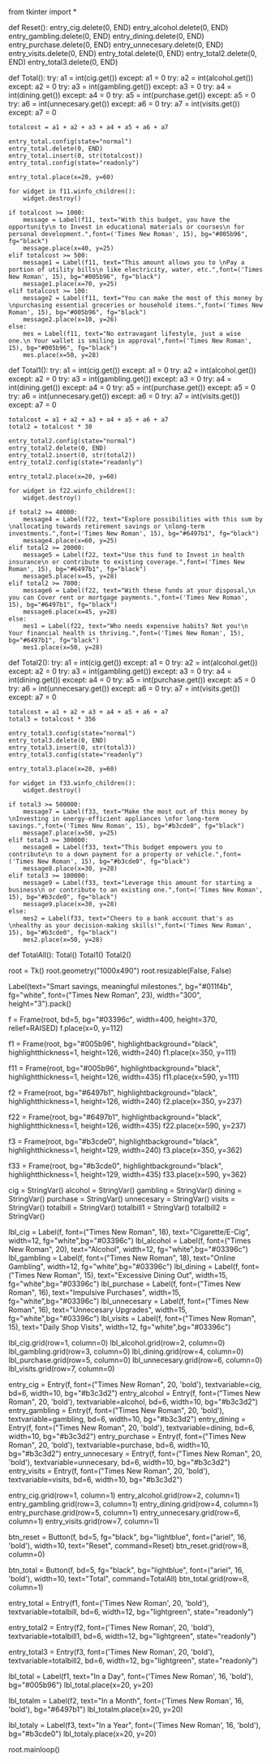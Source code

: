 from tkinter import *

def Reset():
    entry_cig.delete(0, END)
    entry_alcohol.delete(0, END)
    entry_gambling.delete(0, END)
    entry_dining.delete(0, END)
    entry_purchase.delete(0, END)
    entry_unnecesary.delete(0, END)
    entry_visits.delete(0, END)
    entry_total.delete(0, END)
    entry_total2.delete(0, END)
    entry_total3.delete(0, END)

def Total():
    try:
        a1 = int(cig.get())
    except:
        a1 = 0
    try:
        a2 = int(alcohol.get())
    except:
        a2 = 0
    try:
        a3 = int(gambling.get())
    except:
        a3 = 0
    try:
        a4 = int(dining.get())
    except:
        a4 = 0
    try:
        a5 = int(purchase.get())
    except:
        a5 = 0
    try:
        a6 = int(unnecesary.get())
    except:
        a6 = 0
    try:
        a7 = int(visits.get())
    except:
        a7 = 0

    totalcost = a1 + a2 + a3 + a4 + a5 + a6 + a7

    entry_total.config(state="normal")
    entry_total.delete(0, END)  
    entry_total.insert(0, str(totalcost))  
    entry_total.config(state="readonly")  

    entry_total.place(x=20, y=60)

    for widget in f11.winfo_children():
        widget.destroy()

    if totalcost >= 1000:
        message = Label(f11, text="With this budget, you have the opportunity\n to Invest in educational materials or courses\n for personal development.",font=('Times New Roman', 15), bg="#005b96", fg="black")
        message.place(x=40, y=25)
    elif totalcost >= 500:
        message1 = Label(f11, text="This amount allows you to \nPay a portion of utility bills\n like electricity, water, etc.",font=('Times New Roman', 15), bg="#005b96", fg="black")
        message1.place(x=70, y=25)
    elif totalcost >= 100:
        message2 = Label(f11, text="You can make the most of this money by \npurchasing essential groceries or household items.",font=('Times New Roman', 15), bg="#005b96", fg="black")
        message2.place(x=10, y=26)
    else:
        mes = Label(f11, text="No extravagant lifestyle, just a wise one.\n Your wallet is smiling in approval",font=('Times New Roman', 15), bg="#005b96", fg="black")
        mes.place(x=50, y=28)

def Total1():
    try:
        a1 = int(cig.get())
    except:
        a1 = 0
    try:
        a2 = int(alcohol.get())
    except:
        a2 = 0
    try:
        a3 = int(gambling.get())
    except:
        a3 = 0
    try:
        a4 = int(dining.get())
    except:
        a4 = 0
    try:
        a5 = int(purchase.get())
    except:
        a5 = 0
    try:
        a6 = int(unnecesary.get())
    except:
        a6 = 0
    try:
        a7 = int(visits.get())
    except:
        a7 = 0

    totalcost = a1 + a2 + a3 + a4 + a5 + a6 + a7
    total2 = totalcost * 30

    entry_total2.config(state="normal") 
    entry_total2.delete(0, END)  
    entry_total2.insert(0, str(total2))  
    entry_total2.config(state="readonly")  

    entry_total2.place(x=20, y=60)

    for widget in f22.winfo_children():
        widget.destroy()

    if total2 >= 40000:
        message4 = Label(f22, text="Explore possibilities with this sum by \nallocating towards retirement savings or \nlong-term investments.",font=('Times New Roman', 15), bg="#6497b1", fg="black")
        message4.place(x=60, y=25)
    elif total2 >= 20000:
        message5 = Label(f22, text="Use this fund to Invest in health insurance\n or contribute to existing coverage.",font=('Times New Roman', 15), bg="#6497b1", fg="black")
        message5.place(x=45, y=28)
    elif total2 >= 7000:
        message6 = Label(f22, text="With these funds at your disposal,\n you can Cover rent or mortgage payments.",font=('Times New Roman', 15), bg="#6497b1", fg="black")
        message6.place(x=45, y=28)
    else:
        mes1 = Label(f22, text="Who needs expensive habits? Not you!\n Your financial health is thriving.",font=('Times New Roman', 15), bg="#6497b1", fg="black")
        mes1.place(x=50, y=28)

def Total2():
    try:
        a1 = int(cig.get())
    except:
        a1 = 0
    try:
        a2 = int(alcohol.get())
    except:
        a2 = 0
    try:
        a3 = int(gambling.get())
    except:
        a3 = 0
    try:
        a4 = int(dining.get())
    except:
        a4 = 0
    try:
        a5 = int(purchase.get())
    except:
        a5 = 0
    try:
        a6 = int(unnecesary.get())
    except:
        a6 = 0
    try:
        a7 = int(visits.get())
    except:
        a7 = 0

    totalcost = a1 + a2 + a3 + a4 + a5 + a6 + a7
    total3 = totalcost * 356

    entry_total3.config(state="normal")  
    entry_total3.delete(0, END)  
    entry_total3.insert(0, str(total3))  
    entry_total3.config(state="readonly")  

    entry_total3.place(x=20, y=60)

    for widget in f33.winfo_children():
        widget.destroy()

    if total3 >= 500000:
        message7 = Label(f33, text="Make the most out of this money by \nInvesting in energy-efficient appliances \nfor long-term savings.",font=('Times New Roman', 15), bg="#b3cde0", fg="black")
        message7.place(x=50, y=25)
    elif total3 >= 300000:
        message8 = Label(f33, text="This budget empowers you to contribute\n to a down payment for a property or vehicle.",font=('Times New Roman', 15), bg="#b3cde0", fg="black")
        message8.place(x=30, y=28)
    elif total3 >= 100000:
        message9 = Label(f33, text="Leverage this amount for starting a business\n or contribute to an existing one.",font=('Times New Roman', 15), bg="#b3cde0", fg="black")
        message9.place(x=30, y=28)
    else:
        mes2 = Label(f33, text="Cheers to a bank account that's as \nhealthy as your decision-making skills!",font=('Times New Roman', 15), bg="#b3cde0", fg="black")
        mes2.place(x=50, y=28)



def TotalAll():
    Total()
    Total1()
    Total2()

root = Tk()
root.geometry("1000x490")
root.resizable(False, False)

Label(text="Smart savings, meaningful milestones.", bg="#011f4b", fg="white", font=("Times New Roman", 23), width="300", height="3").pack()

f = Frame(root, bd=5, bg="#03396c", width=400, height=370, relief=RAISED)
f.place(x=0, y=112)

f1 = Frame(root, bg="#005b96", highlightbackground="black", highlightthickness=1, height=126, width=240)
f1.place(x=350, y=111)

f11 = Frame(root, bg="#005b96", highlightbackground="black", highlightthickness=1, height=126, width=435)
f11.place(x=590, y=111)

f2 = Frame(root, bg="#6497b1", highlightbackground="black", highlightthickness=1, height=126, width=240)
f2.place(x=350, y=237)

f22 = Frame(root, bg="#6497b1", highlightbackground="black", highlightthickness=1, height=126, width=435)
f22.place(x=590, y=237)

f3 = Frame(root, bg="#b3cde0", highlightbackground="black", highlightthickness=1, height=129, width=240)
f3.place(x=350, y=362)

f33 = Frame(root, bg="#b3cde0", highlightbackground="black", highlightthickness=1, height=129, width=435)
f33.place(x=590, y=362)

cig = StringVar()
alcohol = StringVar()
gambling = StringVar()
dining = StringVar()
purchase = StringVar()
unnecesary = StringVar()
visits = StringVar()
totalbill = StringVar()
totalbill1 = StringVar()
totalbill2 = StringVar()

lbl_cig = Label(f, font=("Times New Roman", 18), text="Cigarette/E-Cig", width=12, fg="white",bg="#03396c")
lbl_alcohol = Label(f, font=("Times New Roman", 20), text="Alcohol", width=12, fg="white",bg="#03396c")
lbl_gambling = Label(f, font=("Times New Roman", 18), text="Online Gambling", width=12, fg="white",bg="#03396c")
lbl_dining = Label(f, font=("Times New Roman", 15), text="Excessive Dining Out", width=15, fg="white",bg="#03396c")
lbl_purchase = Label(f, font=("Times New Roman", 16), text="Impulsive Purchases", width=15, fg="white",bg="#03396c")
lbl_unnecesary = Label(f, font=("Times New Roman", 16), text="Unnecesary Upgrades", width=15, fg="white",bg="#03396c")
lbl_visits = Label(f, font=("Times New Roman", 15), text="Daily Shop Visits", width=12, fg="white",bg="#03396c")

lbl_cig.grid(row=1, column=0)
lbl_alcohol.grid(row=2, column=0)
lbl_gambling.grid(row=3, column=0)
lbl_dining.grid(row=4, column=0)
lbl_purchase.grid(row=5, column=0)
lbl_unnecesary.grid(row=6, column=0)
lbl_visits.grid(row=7, column=0)

entry_cig = Entry(f, font=("Times New Roman", 20, 'bold'), textvariable=cig, bd=6, width=10, bg="#b3c3d2")
entry_alcohol = Entry(f, font=("Times New Roman", 20, 'bold'), textvariable=alcohol, bd=6, width=10, bg="#b3c3d2")
entry_gambling = Entry(f, font=("Times New Roman", 20, 'bold'), textvariable=gambling, bd=6, width=10, bg="#b3c3d2")
entry_dining = Entry(f, font=("Times New Roman", 20, 'bold'), textvariable=dining, bd=6, width=10, bg="#b3c3d2")
entry_purchase = Entry(f, font=("Times New Roman", 20, 'bold'), textvariable=purchase, bd=6, width=10, bg="#b3c3d2")
entry_unnecesary = Entry(f, font=("Times New Roman", 20, 'bold'), textvariable=unnecesary, bd=6, width=10, bg="#b3c3d2")
entry_visits = Entry(f, font=("Times New Roman", 20, 'bold'), textvariable=visits, bd=6, width=10, bg="#b3c3d2")

entry_cig.grid(row=1, column=1)
entry_alcohol.grid(row=2, column=1)
entry_gambling.grid(row=3, column=1)
entry_dining.grid(row=4, column=1)
entry_purchase.grid(row=5, column=1)
entry_unnecesary.grid(row=6, column=1)
entry_visits.grid(row=7, column=1)

btn_reset = Button(f, bd=5, fg="black", bg="lightblue", font=("ariel", 16, 'bold'), width=10, text="Reset", command=Reset)
btn_reset.grid(row=8, column=0)

btn_total = Button(f, bd=5, fg="black", bg="lightblue", font=("ariel", 16, 'bold'), width=10, text="Total", command=TotalAll)
btn_total.grid(row=8, column=1)

entry_total = Entry(f1, font=('Times New Roman', 20, 'bold'), textvariable=totalbill, bd=6, width=12, bg="lightgreen", state="readonly")

entry_total2 = Entry(f2, font=('Times New Roman', 20, 'bold'), textvariable=totalbill1, bd=6, width=12, bg="lightgreen", state="readonly")

entry_total3 = Entry(f3, font=('Times New Roman', 20, 'bold'), textvariable=totalbill2, bd=6, width=12, bg="lightgreen", state="readonly")

lbl_total = Label(f1, text="In a Day", font=('Times New Roman', 16, 'bold'), bg="#005b96")
lbl_total.place(x=20, y=20)

lbl_totalm = Label(f2, text="In a Month", font=('Times New Roman', 16, 'bold'), bg="#6497b1")
lbl_totalm.place(x=20, y=20)

lbl_totaly = Label(f3, text="In a Year", font=('Times New Roman', 16, 'bold'), bg="#b3cde0")
lbl_totaly.place(x=20, y=20)


root.mainloop()
